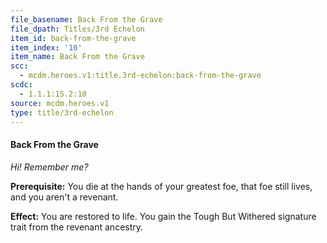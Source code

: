```yaml
---
file_basename: Back From the Grave
file_dpath: Titles/3rd Echelon
item_id: back-from-the-grave
item_index: '10'
item_name: Back From the Grave
scc:
  - mcdm.heroes.v1:title.3rd-echelon:back-from-the-grave
scdc:
  - 1.1.1:15.2:10
source: mcdm.heroes.v1
type: title/3rd-echelon
---
```


#### Back From the Grave

*Hi! Remember me?*

**Prerequisite:** You die at the hands of your greatest foe, that foe still lives, and you aren't a revenant.

**Effect:** You are restored to life. You gain the Tough But Withered signature trait from the revenant ancestry.
